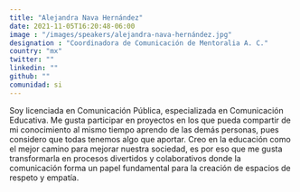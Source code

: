 ```yaml
---
title: "Alejandra Nava Hernández"
date: 2021-11-05T16:20:48-06:00
image : "/images/speakers/alejandra-nava-hernández.jpg"
designation : "Coordinadora de Comunicación de Mentoralia A. C."
country: "mx"
twitter: ""
linkedin: ""
github: ""
comunidad: si
---
```


Soy licenciada en Comunicación Pública, especializada en Comunicación Educativa. Me gusta participar en proyectos en los que pueda compartir de mi conocimiento al mismo tiempo aprendo de las demás personas, pues considero que todas tenemos algo que aportar. Creo en la educación como el mejor camino para mejorar nuestra sociedad, es por eso que me gusta transformarla en procesos divertidos y colaborativos donde la comunicación forma un papel fundamental para la creación de espacios de respeto y empatía.

